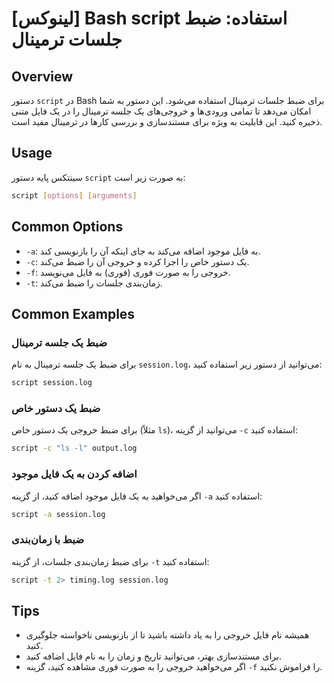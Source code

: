 # [لینوکس] Bash script استفاده: ضبط جلسات ترمینال

## Overview
دستور `script` در Bash برای ضبط جلسات ترمینال استفاده می‌شود. این دستور به شما امکان می‌دهد تا تمامی ورودی‌ها و خروجی‌های یک جلسه ترمینال را در یک فایل متنی ذخیره کنید. این قابلیت به ویژه برای مستندسازی و بررسی کارها در ترمینال مفید است.

## Usage
سینتکس پایه دستور `script` به صورت زیر است:

```bash
script [options] [arguments]
```

## Common Options
- `-a`: به فایل موجود اضافه می‌کند به جای اینکه آن را بازنویسی کند.
- `-c`: یک دستور خاص را اجرا کرده و خروجی آن را ضبط می‌کند.
- `-f`: خروجی را به صورت فوری (فوری) به فایل می‌نویسد.
- `-t`: زمان‌بندی جلسات را ضبط می‌کند.

## Common Examples
### ضبط یک جلسه ترمینال
برای ضبط یک جلسه ترمینال به نام `session.log`، می‌توانید از دستور زیر استفاده کنید:

```bash
script session.log
```

### ضبط یک دستور خاص
برای ضبط خروجی یک دستور خاص (مثلاً `ls`)، می‌توانید از گزینه `-c` استفاده کنید:

```bash
script -c "ls -l" output.log
```

### اضافه کردن به یک فایل موجود
اگر می‌خواهید به یک فایل موجود اضافه کنید، از گزینه `-a` استفاده کنید:

```bash
script -a session.log
```

### ضبط با زمان‌بندی
برای ضبط زمان‌بندی جلسات، از گزینه `-t` استفاده کنید:

```bash
script -t 2> timing.log session.log
```

## Tips
- همیشه نام فایل خروجی را به یاد داشته باشید تا از بازنویسی ناخواسته جلوگیری کنید.
- برای مستندسازی بهتر، می‌توانید تاریخ و زمان را به نام فایل اضافه کنید.
- اگر می‌خواهید خروجی را به صورت فوری مشاهده کنید، گزینه `-f` را فراموش نکنید.